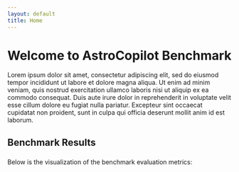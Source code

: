 ```yaml
---
layout: default
title: Home
---
```


# Welcome to AstroCopilot Benchmark

Lorem ipsum dolor sit amet, consectetur adipiscing elit, sed do eiusmod tempor incididunt ut labore et dolore magna aliqua. Ut enim ad minim veniam, quis nostrud exercitation ullamco laboris nisi ut aliquip ex ea commodo consequat. Duis aute irure dolor in reprehenderit in voluptate velit esse cillum dolore eu fugiat nulla pariatur. Excepteur sint occaecat cupidatat non proident, sunt in culpa qui officia deserunt mollit anim id est laborum.

## Benchmark Results

<h3 id="current-file"></h3>
<p>Below is the visualization of the benchmark evaluation metrics:</p>

<canvas id="benchmarkChart" width="800" height="400"></canvas> <!-- Enlarged chart -->

<script>
  const jsonPath = "{{ site.baseurl }}/assets/json/benchmark_1.json";

  async function fetchAndProcessData() {
    try {
      // Update the displayed file name
      document.getElementById("current-file").textContent = `Currently Displaying: ${jsonPath.split('/').pop()}`;

      const response = await fetch(jsonPath);
      const data = await response.json();

      const metrics = {
        direct_match: [],
        fuzzy_match: [],
        codebleu: [],
        codebertscore: [],
        codebertscore_rescaled: []
      };

      // Traverse every item in the JSON
      data.forEach((item) => {
        if (item.result) {
          item.result.forEach((result) => {
            // Check for each metric explicitly and push valid values
            if ("direct_match" in result && result.direct_match !== null) {
              metrics.direct_match.push(result.direct_match ? 1 : 0);
            }
            if ("fuzzy_match" in result && result.fuzzy_match !== null) {
              metrics.fuzzy_match.push(result.fuzzy_match);
            }
            if ("codebleu" in result && result.codebleu?.codebleu !== null) {
              metrics.codebleu.push(result.codebleu.codebleu);
            }
            if ("codebertscore" in result && result.codebertscore?.F1 !== null) {
              metrics.codebertscore.push(result.codebertscore.F1);
            }
            if (
              "codebertscore_rescaled" in result &&
              result.codebertscore_rescaled?.F1 !== null
            ) {
              metrics.codebertscore_rescaled.push(result.codebertscore_rescaled.F1);
            }
          });
        }
      });

      // Calculate averages
      const averages = {};
      for (const [key, values] of Object.entries(metrics)) {
        averages[key] = values.length
          ? values.reduce((sum, val) => sum + val, 0) / values.length
          : 0;
      }

      renderChart(averages); // Render chart with processed data
    } catch (error) {
      console.error("Error fetching or processing JSON data:", error);
    }
  }

  function renderChart(averages) {
    const ctx = document.getElementById("benchmarkChart").getContext("2d");

    if (window.currentChart) {
      window.currentChart.destroy();
    }

    window.currentChart = new Chart(ctx, {
      type: "bar",
      data: {
        labels: Object.keys(averages),
        datasets: [
          {
            label: "Metrics (0-1 Range)",
            data: Object.values(averages).map((value, index) =>
              index === 1 ? null : value // Ignore fuzzy_match for this dataset
            ),
            backgroundColor: "rgba(75, 192, 192, 0.2)",
            borderColor: "rgba(75, 192, 192, 1)",
            borderWidth: 1,
            yAxisID: "y"
          },
          {
            label: "Fuzzy Match (0-100 Range)",
            data: Object.values(averages).map((value, index) =>
              index === 1 ? value : null // Include only fuzzy_match for this dataset
            ),
            backgroundColor: "rgba(255, 159, 64, 0.2)",
            borderColor: "rgba(255, 159, 64, 1)",
            borderWidth: 1,
            yAxisID: "y1"
          }
        ]
      },
      options: {
        responsive: true,
        maintainAspectRatio: true, // Enforce fixed aspect ratio
        scales: {
          y: {
            type: "linear",
            position: "left",
            title: {
              display: true,
              text: "Metrics (0-1)"
            },
            beginAtZero: true
          },
          y1: {
            type: "linear",
            position: "right",
            title: {
              display: true,
              text: "Fuzzy Match (0-100)"
            },
            grid: {
              drawOnChartArea: false // Prevents overlap of grid lines
            },
            beginAtZero: true
          }
        },
        plugins: {
          legend: {
            display: true
          },
          title: {
            display: true,
            text: "Benchmark Evaluation Metrics with Dual Axes"
          }
        }
      }
    });
  }

  fetchAndProcessData(); // Fetch and render on page load
</script>


